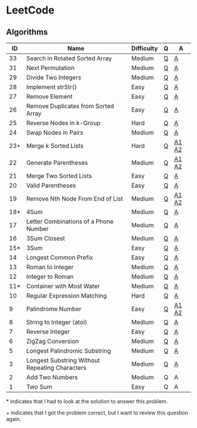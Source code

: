 # LeetCode

## Algorithms

| ID    | Name | Difficulty | Q | A |
|-------|------|------------|---|---|
|   33  | Search in Rotated Sorted Array | Medium | [Q](https://leetcode.com/problems/search-in-rotated-sorted-array/) | [A](/solutions/33.py) |
|   31  | Next Permutation | Medium | [Q](https://leetcode.com/problems/next-permutation/) | [A](/solutions/31.py) |
|   29  | Divide Two Integers | Medium | [Q](https://leetcode.com/problems/divide-two-integers/) | [A](/solutions/29.py) |
|   28  | Implement strStr() | Easy | [Q](https://leetcode.com/problems/implement-strstr/) | [A](/solutions/28.py) |
|   27  | Remove Element | Easy | [Q](https://leetcode.com/problems/remove-element/) | [A](/solutions/27.py) |
|   26  | Remove Duplicates from Sorted Array | Easy | [Q](https://leetcode.com/problems/remove-duplicates-from-sorted-array/) | [A](/solutions/26.py) |
|   25  | Reverse Nodes in k-Group | Hard | [Q](https://leetcode.com/problems/reverse-nodes-in-k-group/) | [A](/solutions/25.py) |
|   24  | Swap Nodes in Pairs | Medium | [Q](https://leetcode.com/problems/swap-nodes-in-pairs/) | [A](/solutions/24.py) |
|   23+ | Merge k Sorted Lists | Hard | [Q](https://leetcode.com/problems/merge-k-sorted-lists/) | [A1](/solutions/23-1.py) [A2](/solutions/23-2.py) |
|   22  | Generate Parentheses | Medium | [Q](https://leetcode.com/problems/generate-parentheses/) | [A1](/solutions/22-1.py) [A2](/solutions/22-2.py) |
|   21  | Merge Two Sorted Lists | Easy | [Q](https://leetcode.com/problems/merge-two-sorted-lists/) | [A](/solutions/21.py) |
|   20  | Valid Parentheses | Easy | [Q](https://leetcode.com/problems/valid-parentheses/) | [A](/solutions/20.py) |
|   19  | Remove Nth Node From End of List | Medium | [Q](https://leetcode.com/problems/remove-nth-node-from-end-of-list/) | [A1](/solutions/19-1.py) [A2](/solutions/19-2.py) |
|   18* | 4Sum | Medium | [Q](https://leetcode.com/problems/4sum/) | [A](/solutions/18.py) |
|   17  | Letter Combinations of a Phone Number | Medium | [Q](https://leetcode.com/problems/letter-combinations-of-a-phone-number/) | [A](/solutions/17.py) |
|   16  | 3Sum Closest | Medium | [Q](https://leetcode.com/problems/3sum-closest/) | [A](/solutions/16.py) |
|   15* | 3Sum | Easy | [Q](https://leetcode.com/problems/3sum/) | [A](/solutions/15.py) |
|   14  | Longest Common Prefix | Easy | [Q](https://leetcode.com/problems/longest-common-prefix/) | [A](/solutions/14.py) |
|   13  | Roman to Integer | Medium | [Q](https://leetcode.com/problems/roman-to-integer/) | [A](/solutions/13.py) |
|   12  | Integer to Roman | Medium | [Q](https://leetcode.com/problems/integer-to-roman/) | [A](/solutions/12.py) |
|   11* | Container with Most Water | Medium | [Q](https://leetcode.com/problems/container-with-most-water/) | [A](/solutions/11.py) |
|   10  | Regular Expression Matching | Hard | [Q](https://leetcode.com/problems/regular-expression-matching/) | [A](/solutions/10.py) | 
|    9  | Palindrome Number | Easy | [Q](https://leetcode.com/problems/palindrome-number/) | [A1](/solutions/9-1.py) [A2](/solutions/9-2.py) |
|    8  | String to Integer (atoi) | Medium | [Q](https://leetcode.com/problems/string-to-integer-atoi/) | [A](/solutions/8.py) |
|    7  | Reverse Integer | Easy | [Q](https://leetcode.com/problems/reverse-integer/) | [A](/solutions/7.py) |
|    6  | ZigZag Conversion | Medium | [Q](https://leetcode.com/problems/zigzag-conversion/) | [A](/solutions/6.py) |
|    5  | Longest Palindromic Substring | Medium | [Q](https://leetcode.com/problems/longest-palindromic-substring/) | [A](/solutions/5.py) |
|    3  | Longest Substring Without Repeating Characters | Medium | [Q](https://leetcode.com/problems/longest-substring-without-repeating-characters/) | [A](/solutions/3.py) |
|    2  | Add Two Numbers | Medium | Q | A |
|    1  | Two Sum | Easy | Q | A |

\* indicates that I had to look at the solution to answer this problem.

\+ indicates that I got the problem correct, but I want to review this question again.

